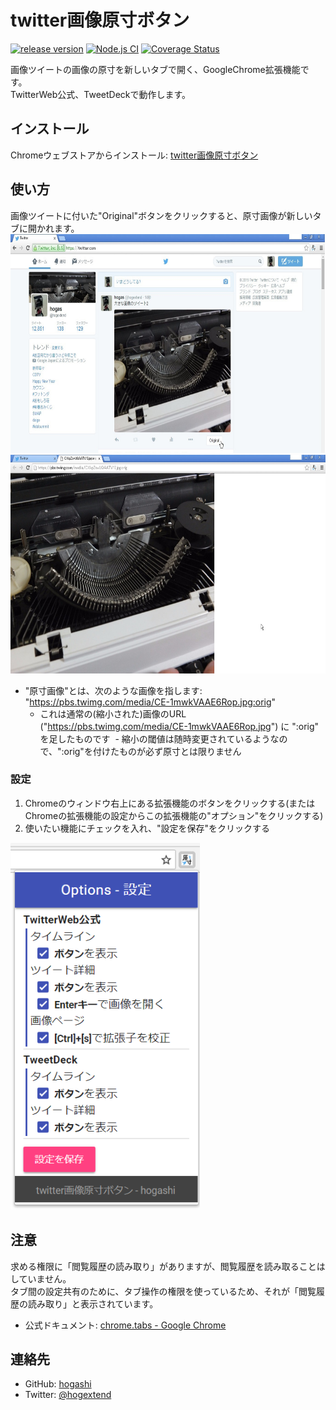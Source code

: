 # twitter画像原寸ボタン

[![release version](https://img.shields.io/github/v/release/hogashi/twitterOpenOriginalImage?sort=semver)](https://github.com/hogashi/twitterOpenOriginalImage/releases)
[![Node.js CI](https://github.com/hogashi/twitterOpenOriginalImage/workflows/Node.js%20CI/badge.svg?branch=master)](https://github.com/hogashi/twitterOpenOriginalImage/actions?query=workflow%3A%22Node.js+CI%22)
[![Coverage Status](https://circleci.com/api/v1.1/project/github/hogashi/twitterOpenOriginalImage/latest/artifacts/0/home/circleci/repo/coverage/badge.svg?sanitize=true)](https://circleci.com/api/v1.1/project/github/hogashi/twitterOpenOriginalImage/latest/artifacts/0/home/circleci/repo/coverage/lcov-report/index.html)

画像ツイートの画像の原寸を新しいタブで開く、GoogleChrome拡張機能です。  
TwitterWeb公式、TweetDeckで動作します。

## インストール

Chromeウェブストアからインストール: [twitter画像原寸ボタン](https://chrome.google.com/webstore/detail/kmcomcgcopagkhcbmcmcfhpcmdolfijg)

## 使い方

画像ツイートに付いた"Original"ボタンをクリックすると、原寸画像が新しいタブに開かれます。  
<img alt="usage3" src="./images/timeline1.jpg" style="height: 350px" />  
<img alt="usage4" src="./images/timeline2.jpg" style="height: 350px" />

- "原寸画像"とは、次のような画像を指します: "https://pbs.twimg.com/media/CE-1mwkVAAE6Rop.jpg:orig"
  - これは通常の(縮小された)画像のURL ("https://pbs.twimg.com/media/CE-1mwkVAAE6Rop.jpg") に ":orig" を足したものです
  - 縮小の閾値は随時変更されているようなので、":orig"を付けたものが必ず原寸とは限りません

### 設定

1. Chromeのウィンドウ右上にある拡張機能のボタンをクリックする(またはChromeの拡張機能の設定からこの拡張機能の"オプション"をクリックする)
1. 使いたい機能にチェックを入れ、"設定を保存"をクリックする

<img alt="usage4" src="./images/options.png" />

## 注意

求める権限に「閲覧履歴の読み取り」がありますが、閲覧履歴を読み取ることはしていません。  
タブ間の設定共有のために、タブ操作の権限を使っているため、それが「閲覧履歴の読み取り」と表示されています。

- 公式ドキュメント: [chrome.tabs - Google Chrome](https://developer.chrome.com/extensions/tabs)

## 連絡先

- GitHub: [hogashi](https://github.com/hogashi)
- Twitter: [@hogextend](https://twitter.com/hogextend)
